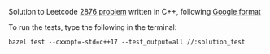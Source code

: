 Solution to Leetcode [2876 problem](https://leetcode.com/problems/count-visited-nodes-in-a-directed-graph/) written in C++, following [Google format](https://google.github.io/styleguide/cppguide)

To run the tests, type the following in the terminal:
```
bazel test --cxxopt=-std=c++17 --test_output=all //:solution_test
```